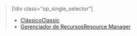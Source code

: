 > [!div class="op_single_selector"]
> * [<span data-ttu-id="05704-101">Clássico</span><span class="sxs-lookup"><span data-stu-id="05704-101">Classic</span></span>](../articles/storage/storage-cannot-delete-storage-account-container-vhd.md)
> * [<span data-ttu-id="05704-102">Gerenciador de Recursos</span><span class="sxs-lookup"><span data-stu-id="05704-102">Resource Manager</span></span>](../articles/storage/storage-resource-manager-cannot-delete-storage-account-container-vhd.md)
> 
> 

